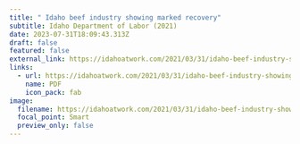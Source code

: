 ```yaml
---
title: " Idaho beef industry showing marked recovery"
subtitle: Idaho Department of Labor (2021)
date: 2023-07-31T18:09:43.313Z
draft: false
featured: false
external_link: https://idahoatwork.com/2021/03/31/idaho-beef-industry-showing-marked-recovery/
links:
  - url: https://idahoatwork.com/2021/03/31/idaho-beef-industry-showing-marked-recovery/
    name: PDF
    icon_pack: fab
image:
  filename: https://idahoatwork.com/2021/03/31/idaho-beef-industry-showing-marked-recovery/
  focal_point: Smart
  preview_only: false
---
```

